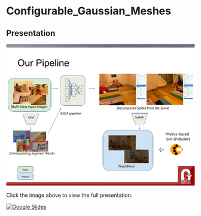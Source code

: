 # Configurable_Gaussian_Meshes

## Presentation
[![Project Presentation](presentation_image.png)](https://docs.google.com/presentation/d/e/2PACX-1vSoRua4YZGO1C0aSO7KHH4vRyeiKcclp5oi_64mkenaTBn6j77w0-bdQXEID8yz2A/pub?start=true&loop=true&delayms=3000)

Click the image above to view the full presentation.

[![Google Slides](https://img.shields.io/badge/Google%20Slides-FBBC04?style=for-the-badge&logo=google-slides&logoColor=white)](https://docs.google.com/presentation/d/e/2PACX-1vSoRua4YZGO1C0aSO7KHH4vRyeiKcclp5oi_64mkenaTBn6j77w0-bdQXEID8yz2A/pub?start=true&loop=true&delayms=3000)
